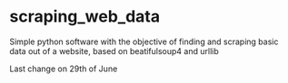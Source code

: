 # scraping_web_data
Simple python software with the objective of finding and scraping basic data out of a website, based on beatifulsoup4 and urllib

Last change on 29th of June
